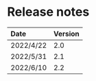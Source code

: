 # Release notes

| Date       | Version   |
| :----      | :---------|
| 2022/4/22  | 2.0       |
| 2022/5/31  | 2.1       |
| 2022/6/10  | 2.2       |
